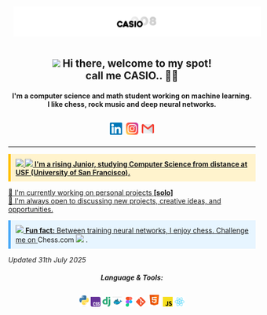 <img src="https://raw.githubusercontent.com/CASIO008/CASIO008/main/profile.png" style="padding: 10px">

<h2 align="center"><img src="https://em-content.zobj.net/source/animated-noto-color-emoji/427/waving-hand_1f44b.gif" width="35px"/> <b> Hi there, welcome to my spot!</b> <br>call me CASIO.. 👨‍💻</h2>

<h4 align="center">I'm a computer science and math student working on machine learning. <br> I like chess, rock music and deep neural networks.</h4>

<p></p>


<p align="center" style="padding: 10px;"><a href="https://linkedin.com/in/cassio-silva-846953338" target="blank"><img align="center" src="Assets/images/logos/linkedin.svg" alt="CASIO008" width="25" /></a>&nbsp;&nbsp;<a href="https://instagram.com/casio_csb" target="blank"><img align="center" src="Assets/images/logos/Instagram.svg" alt="casio_csb" width="25" /></a>&nbsp;&nbsp;<a href="mailto:cassiossilva07@gmail.com"><img align="center" src="Assets/images/logos/gmail.svg" alt="CASIO008" width="25" /></p>

<hr />
<div style="background: #fff3cd; padding: 10px; border-left: 5px solid #ffc107; margin: 10px 0;">
  <p style="margin: 0; font-weight: bold;">
    <img src="https://em-content.zobj.net/source/animated-noto-color-emoji/427/fire_1f525.gif" width="25px" />
    <img src="https://em-content.zobj.net/source/microsoft-teams/400/man-student_1f468-200d-1f393.png" width="25px" />
    I'm a rising Junior, studying Computer Science from distance at <strong>USF (University of San Francisco)</strong>.
  </p>
</div>

<p>
  🔭 I'm currently working on personal projects <strong>[solo]</strong><br>
  👯 I'm always open to discussing new projects, creative ideas, and opportunities.
</p>

<div style="background: #e7f5ff; padding: 10px; border-left: 5px solid #4dabf7; margin: 10px 0;">
  <p style="margin: 0;">
    <img src="https://em-content.zobj.net/source/animated-noto-color-emoji/427/high-voltage_26a1.gif" width="25px" />
    <strong>Fun fact:</strong> Between training neural networks, I enjoy chess. Challenge me on 
    <a href="https://lichess.org/@/CASIO08" target="_blank" style="text-decoration: none;">
      Chess.com <img src="https://em-content.zobj.net/source/twitter/348/chess-pawn_265f-fe0f.png" height="20px">
    </a>.
  </p>
</div>

*Updated 31th July 2025*


<h5 align="center">Language & Tools:</h5>
<p align="center" sytle="padding: 10px;"> <img height="23" src="Assets/images/logos/python.svg" alt="python" title="python" /> <img height="20" src="Assets/images/logos/css.svg" alt="css3" title="css3" /> <img height="20" src="Assets/images/logos/django.svg" alt="django" title="django" /> <img height="20" src="Assets/images/logos/docker.svg" alt="docker" title="docker" /> <img height="20" src="Assets/images/logos/figma.svg" alt="figma" title="figma" /> <img height="20" src="Assets/images/logos/git.svg" alt="git" title="git" /> <img height="27" src="Assets/images/logos/html.svg" alt="html5" title="html5" /> <img height="20" src="Assets/images/logos/Js.svg" alt="javascript" title="javascript"/> <img height="20" src="Assets/images/logos/react.svg" alt="react" title="react" /> </p>
